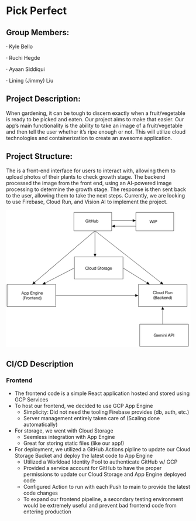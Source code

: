# Pick Perfect

## Group Members:

· Kyle Bello

· Ruchi Hegde

· Ayaan Siddiqui

· Lining (Jimmy) Liu

## Project Description:

When gardening, it can be tough to discern exactly when a fruit/vegetable is ready to be picked and eaten. Our project aims to make that easier. Our app’s main functionality is the ability to take an image of a fruit/vegetable and then tell the user whether it’s ripe enough or not. This will utilize cloud technologies and containerization to create an awesome application.

## Project Structure:

The is a front-end interface for users to interact with, allowing them to upload photos of their plants to check growth stage. The backend processed the image from the front end, using an AI-powered image processing to determine the growth stage. The response is then sent back to the user, allowing them to take the next steps. Currently, we are looking to use Firebase, Cloud Run, and Vision AI to implement the project. 

![overview](./Flow.jpg)

## CI/CD Description
### Frontend
- The frontend code is a simple React application hosted and stored using GCP Services
- To host our frontend, we decided to use GCP App Engine
  - Simplicity: Did not need the tooling Firebase provides (db, auth, etc.)
  - Server management entirely taken care of (Scaling done automatically)
- For storage, we went with Cloud Storage
  - Seemless integration with App Engine
  - Great for storing static files (like our app!)
- For deployment, we utilized a GitHub Actions pipline to update our Cloud Storage Bucket and deploy the latest code to App Engine
  - Utilized a Workload Identity Pool to authenticate GitHub w/ GCP
  - Provided a service account for GitHub to have the proper permissions to update our Cloud Storage and App Engine deployed code
  - Configured Action to run with each Push to main to provide the latest code changes
  - To expand our frontend pipeline, a secondary testing environment would be extremely useful and prevent bad frontend code from entering production
